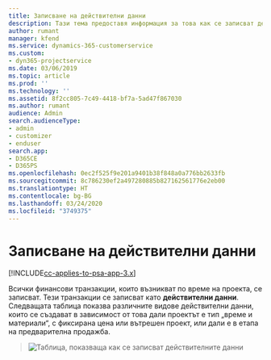 ```yaml
---
title: Записване на действителни данни
description: Тази тема предоставя информация за това как се записват действителните данни.
author: rumant
manager: kfend
ms.service: dynamics-365-customerservice
ms.custom:
- dyn365-projectservice
ms.date: 03/06/2019
ms.topic: article
ms.prod: ''
ms.technology: ''
ms.assetid: 8f2cc805-7c49-4418-bf7a-5ad47f867030
ms.author: rumant
audience: Admin
search.audienceType:
- admin
- customizer
- enduser
search.app:
- D365CE
- D365PS
ms.openlocfilehash: 0ec2f525f9e201a9401b38f848a0a776bb2633fb
ms.sourcegitcommit: 8c786230ef2a497280885b827162561776e2eb00
ms.translationtype: HT
ms.contentlocale: bg-BG
ms.lasthandoff: 03/24/2020
ms.locfileid: "3749375"
---
```

# <a name="recording-actuals"></a>Записване на действителни данни 

[!INCLUDE[cc-applies-to-psa-app-3.x](../includes/cc-applies-to-psa-app-3x.md)]

Всички финансови транзакции, които възникват по време на проекта, се записват. Тези транзакции се записват като **действителни данни**. Следващата таблица показва различните видове действителни данни, които се създават в зависимост от това дали проектът е тип „време и материали“, с фиксирана цена или вътрешен проект, или дали е в етапа на предварителна продажба.

> ![Таблица, показваща как се записват действителните данни](media/advanced-table2.png)
